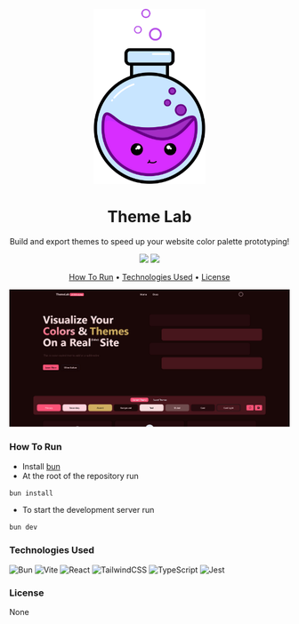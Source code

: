 <p align="center">
<a href="https://themelab.stefischer.com"><img src="./public/themelab.svg" width="200" /></a>
</p>

<h1 align="center">Theme Lab</h1>

<p align="center">Build and export themes to speed up your website color palette prototyping!</p>

<p align="center">
    <img src="https://img.shields.io/github/actions/workflow/status/RevenantEverest/themelab/eslint.yml?style=flat&logo=github&label=ESLint"></img>
    <img src="https://img.shields.io/github/stars/RevenantEverest/themelab?style=social"></img>
</p>

<p align="center">
  <a href="#how-to-run">How To Run</a> •
  <a href="#technologies-used">Technologies Used</a> •
  <a href="#license">License</a>
</p>

![screenshot](./src/assets//homepage.jpg)

### How To Run

- Install [bun](https://bun.sh/docs/installation#installing)
- At the root of the repository run
```bash
bun install
```
- To start the development server run
```bash
bun dev
```

### Technologies Used

![Bun](https://img.shields.io/badge/Bun-%23000000.svg?style=for-the-badge&logo=bun&logoColor=white)
![Vite](https://img.shields.io/badge/vite-%23646CFF.svg?style=for-the-badge&logo=vite&logoColor=white)
![React](https://img.shields.io/badge/react-%2320232a.svg?style=for-the-badge&logo=react&logoColor=%2361DAFB)
![TailwindCSS](https://img.shields.io/badge/tailwindcss-%2338B2AC.svg?style=for-the-badge&logo=tailwind-css&logoColor=white)
![TypeScript](https://img.shields.io/badge/typescript-%23007ACC.svg?style=for-the-badge&logo=typescript&logoColor=white)
![Jest](https://img.shields.io/badge/-jest-%23C21325?style=for-the-badge&logo=jest&logoColor=white)

### License

None